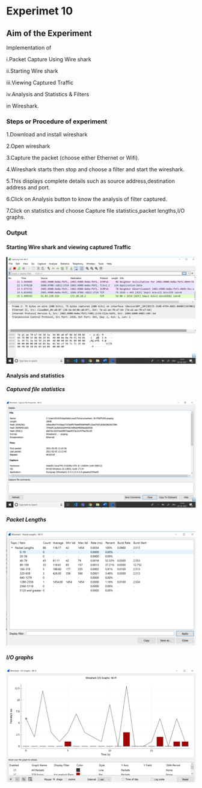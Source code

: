 # Experimet 10

## Aim of the Experiment

Implementation of 

i.Packet Capture Using Wire shark

ii.Starting Wire shark

iii.Viewing Captured Traffic

iv.Analysis and Statistics & Filters

in Wireshark.

### Steps or Procedure of experiment

1.Download and install wireshark

2.Open wireshark

3.Capture the packet (choose either Ethernet or Wifi).

4.Wireshark starts then stop and choose a filter and start the wireshark.

5.This displays complete details such as source address,destination address and port.

6.Click on Analysis button to know the analysis of filter captured.

7.Click on statistics and choose Capture file statistics,packet lengths,I/O graphs.


### Output

#### Starting Wire shark and viewing captured Traffic

![output](wireshark.png)

#### Analysis and statistics

##### Captured file statistics

![output](captur_filestats.png)

##### Packet Lengths

![output](packetlengths.png)

##### I/O graphs

![output](iographs.png)
